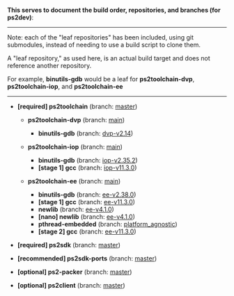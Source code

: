 **This serves to document the build order, repositories, and branches (for ps2dev)**:

---
Note: each of the "leaf repositories" has been included, using git submodules,
instead of needing to use a build script to clone them.

A "leaf repository," as used here, is an actual build target and does not
reference another repository.

For example, **binutils-gdb** would be a leaf for **ps2toolchain-dvp**,
**ps2toolchain-iop**, and **ps2toolchain-ee**

---

+ **[required] ps2toolchain** (branch: [master](https://github.com/ps2dev/ps2toolchain/tree/master))
  
    + **ps2toolchain-dvp** (branch: [main](https://github.com/ps2dev/ps2toolchain-dvp/tree/main))
    
        + **binutils-gdb** (branch: [dvp-v2.14](https://github.com/ps2dev/binutils-gdb/tree/dvp-v2.14))
        
    + **ps2toolchain-iop** (branch: [main](https://github.com/ps2dev/ps2toolchain-iop/tree/main))
    
        + **binutils-gdb** (branch: [iop-v2.35.2](https://github.com/ps2dev/binutils-gdb/tree/iop-v2.35.2))
        + **[stage 1] gcc** (branch: [iop-v11.3.0](https://github.com/ps2dev/gcc/tree/iop-v11.3.0))

    + **ps2toolchain-ee** (branch: [main](https://github.com/ps2dev/ps2toolchain-ee/tree/main))
    
        + **binutils-gdb** (branch: [ee-v2.38.0](https://github.com/ps2dev/binutils-gdb/tree/ee-v2.38.0))
        + **[stage 1] gcc** (branch: [ee-v11.3.0](https://github.com/ps2dev/gcc/tree/ee-v11.3.0))
        + **newlib** (branch: [ee-v4.1.0](https://github.com/ps2dev/newlib/tree/ee-v4.1.0))        
        + **[nano] newlib** (branch: [ee-v4.1.0](https://github.com/ps2dev/newlib/tree/ee-v4.1.0))
        + **pthread-embedded** (branch: [platform_agnostic](https://github.com/ps2dev/pthread-embedded/tree/platform_agnostic))
        + **[stage 2] gcc** (branch: [ee-v11.3.0](https://github.com/ps2dev/gcc/tree/ee-v11.3.0))
        
+ **[required] ps2sdk** (branch: [master](https://github.com/ps2dev/ps2sdk/tree/master))

+ **[recommended] ps2sdk-ports** (branch: [master](https://github.com/ps2dev/ps2sdk-ports/tree/master))

+ **[optional] ps2-packer** (branch: [master](https://github.com/ps2dev/ps2-packer/tree/master))

+ **[optional] ps2client** (branch: [master](https://github.com/ps2dev/ps2client/tree/master))
